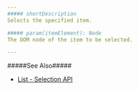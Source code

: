 ```yaml
---
##### shortDescription
Selects the specified item.

##### param(itemElement): Node
The DOM node of the item to be selected.

---
```

#####See Also#####
- [List - Selection API](/concepts/05%20Widgets/List/25%20Selection/05%20API.md '/Documentation/Guide/Widgets/List/Selection/#API')